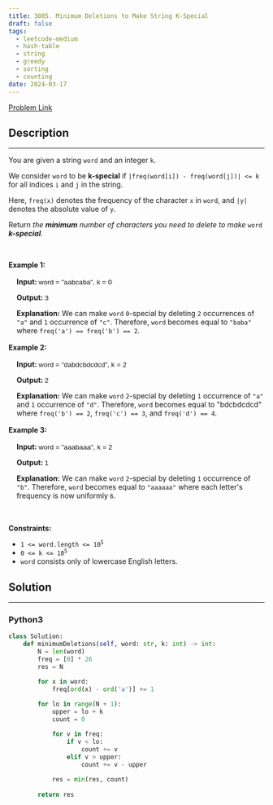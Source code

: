 ```yaml
---
title: 3085. Minimum Deletions to Make String K-Special
draft: false
tags: 
  - leetcode-medium
  - hash-table
  - string
  - greedy
  - sorting
  - counting
date: 2024-03-17
---
```


[Problem Link](https://leetcode.com/problems/minimum-deletions-to-make-string-k-special/)

## Description

---
<p>You are given a string <code>word</code> and an integer <code>k</code>.</p>

<p>We consider <code>word</code> to be <strong>k-special</strong> if <code>|freq(word[i]) - freq(word[j])| &lt;= k</code> for all indices <code>i</code> and <code>j</code> in the string.</p>

<p>Here, <code>freq(x)</code> denotes the <span data-keyword="frequency-letter">frequency</span> of the character <code>x</code> in <code>word</code>, and <code>|y|</code> denotes the absolute value of <code>y</code>.</p>

<p>Return <em>the <strong>minimum</strong> number of characters you need to delete to make</em> <code>word</code> <strong><em>k-special</em></strong>.</p>

<p>&nbsp;</p>
<p><strong class="example">Example 1:</strong></p>

<div class="example-block" style="border-color: var(--border-tertiary); border-left-width: 2px; color: var(--text-secondary); font-size: .875rem; margin-bottom: 1rem; margin-top: 1rem; overflow: visible; padding-left: 1rem;">
<p><strong>Input: </strong><span class="example-io" style="font-family: Menlo,sans-serif; font-size: 0.85rem;">word = &quot;aabcaba&quot;, k = 0</span></p>

<p><strong>Output: </strong><span class="example-io" style="font-family: Menlo,sans-serif; font-size: 0.85rem;">3</span></p>

<p><strong>Explanation:</strong> We can make <code>word</code> <code>0</code>-special by deleting <code>2</code> occurrences of <code>&quot;a&quot;</code> and <code>1</code> occurrence of <code>&quot;c&quot;</code>. Therefore, <code>word</code> becomes equal to <code>&quot;baba&quot;</code> where <code>freq(&#39;a&#39;) == freq(&#39;b&#39;) == 2</code>.</p>
</div>

<p><strong class="example">Example 2:</strong></p>

<div class="example-block" style="border-color: var(--border-tertiary); border-left-width: 2px; color: var(--text-secondary); font-size: .875rem; margin-bottom: 1rem; margin-top: 1rem; overflow: visible; padding-left: 1rem;">
<p><strong>Input: </strong><span class="example-io" style="font-family: Menlo,sans-serif; font-size: 0.85rem;">word = &quot;dabdcbdcdcd&quot;, k = 2</span></p>

<p><strong>Output: </strong><span class="example-io" style="font-family: Menlo,sans-serif; font-size: 0.85rem;">2</span></p>

<p><strong>Explanation:</strong> We can make <code>word</code> <code>2</code>-special by deleting <code>1</code> occurrence of <code>&quot;a&quot;</code> and <code>1</code> occurrence of <code>&quot;d&quot;</code>. Therefore, <code>word</code> becomes equal to &quot;bdcbdcdcd&quot; where <code>freq(&#39;b&#39;) == 2</code>, <code>freq(&#39;c&#39;) == 3</code>, and <code>freq(&#39;d&#39;) == 4</code>.</p>
</div>

<p><strong class="example">Example 3:</strong></p>

<div class="example-block" style="border-color: var(--border-tertiary); border-left-width: 2px; color: var(--text-secondary); font-size: .875rem; margin-bottom: 1rem; margin-top: 1rem; overflow: visible; padding-left: 1rem;">
<p><strong>Input: </strong><span class="example-io" style="font-family: Menlo,sans-serif; font-size: 0.85rem;">word = &quot;aaabaaa&quot;, k = 2</span></p>

<p><strong>Output: </strong><span class="example-io" style="font-family: Menlo,sans-serif; font-size: 0.85rem;">1</span></p>

<p><strong>Explanation:</strong> We can make <code>word</code> <code>2</code>-special by deleting <code>1</code> occurrence of <code>&quot;b&quot;</code>. Therefore, <code>word</code> becomes equal to <code>&quot;aaaaaa&quot;</code> where each letter&#39;s frequency is now uniformly <code>6</code>.</p>
</div>

<p>&nbsp;</p>
<p><strong>Constraints:</strong></p>

<ul>
	<li><code>1 &lt;= word.length &lt;= 10<sup>5</sup></code></li>
	<li><code>0 &lt;= k &lt;= 10<sup>5</sup></code></li>
	<li><code>word</code> consists only of lowercase English letters.</li>
</ul>


## Solution

---
### Python3
``` py title='minimum-deletions-to-make-string-k-special'
class Solution:
    def minimumDeletions(self, word: str, k: int) -> int:
        N = len(word)
        freq = [0] * 26
        res = N

        for x in word:
            freq[ord(x) - ord('a')] += 1
        
        for lo in range(N + 1):
            upper = lo + k
            count = 0

            for v in freq:
                if v < lo:
                    count += v
                elif v > upper:
                    count += v - upper
            
            res = min(res, count)
        
        return res
```

